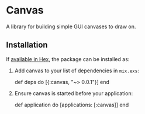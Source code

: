 # Canvas

A library for building simple GUI canvases to draw on.

## Installation

If [available in Hex](https://hex.pm/docs/publish), the package can be installed as:

  1. Add canvas to your list of dependencies in `mix.exs`:

        def deps do
          [{:canvas, "~> 0.0.1"}]
        end

  2. Ensure canvas is started before your application:

        def application do
          [applications: [:canvas]]
        end
